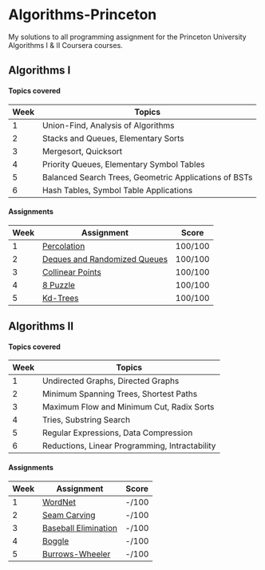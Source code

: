 # Algorithms-Princeton

My solutions to all programming assignment for the Princeton University Algorithms I & II Coursera courses.


## Algorithms I

#### Topics covered
| Week | Topics                                                |
|------|-------------------------------------------------------|
| 1    | Union-Find, Analysis of Algorithms                    |
| 2    | Stacks and Queues, Elementary Sorts                   |
| 3    | Mergesort, Quicksort                                  |
| 4    | Priority Queues, Elementary Symbol Tables             |
| 5    | Balanced Search Trees, Geometric Applications of BSTs |
| 6    | Hash Tables, Symbol Table Applications                |

#### Assignments
| Week | Assignment                                                                                                   | Score   |
|------|--------------------------------------------------------------------------------------------------------------|---------|
| 1    | [Percolation](https://coursera.cs.princeton.edu/algs4/assignments/percolation/specification.php)             | 100/100 |
| 2    | [Deques and Randomized Queues](https://coursera.cs.princeton.edu/algs4/assignments/queues/specification.php) | 100/100 |
| 3    | [Collinear Points](https://coursera.cs.princeton.edu/algs4/assignments/collinear/specification.php)          | 100/100 |
| 4    | [8 Puzzle](https://coursera.cs.princeton.edu/algs4/assignments/8puzzle/specification.php)                    | 100/100 |
| 5    | [Kd-Trees](https://coursera.cs.princeton.edu/algs4/assignments/kdtree/specification.php)                     | 100/100 |



## Algorithms II

#### Topics covered
| Week | Topics                                         |
|------|------------------------------------------------|
| 1    | Undirected Graphs, Directed Graphs             |
| 2    | Minimum Spanning Trees, Shortest Paths         |
| 3    | Maximum Flow and Minimum Cut, Radix Sorts      |
| 4    | Tries, Substring Search                        |
| 5    | Regular Expressions, Data Compression          |
| 6    | Reductions, Linear Programming, Intractability |

#### Assignments
| Week | Assignment                                                                                             | Score |
|------|--------------------------------------------------------------------------------------------------------|-------|
| 1    | [WordNet](https://coursera.cs.princeton.edu/algs4/assignments/wordnet/specification.php)               | -/100 |
| 2    | [Seam Carving](https://coursera.cs.princeton.edu/algs4/assignments/seam/specification.php)             | -/100 |
| 3    | [Baseball Elimination](https://coursera.cs.princeton.edu/algs4/assignments/baseball/specification.php) | -/100 |
| 4    | [Boggle](https://coursera.cs.princeton.edu/algs4/assignments/boggle/specification.php)                 | -/100 |
| 5    | [Burrows-Wheeler](https://coursera.cs.princeton.edu/algs4/assignments/burrows/specification.php)       | -/100 |




